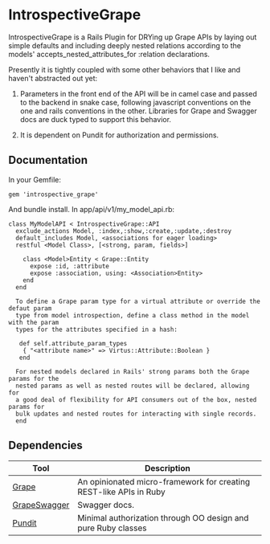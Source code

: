 # IntrospectiveGrape

IntrospectiveGrape is a Rails Plugin for DRYing up Grape APIs by laying out simple
defaults and including deeply nested relations according to the models'
accepts_nested_attributes_for :relation declarations.

Presently it is tightly coupled with some other behaviors that I like and haven't abstracted out yet:

1. Parameters in the front end of the API will be in camel case and passed to the backend in snake case, following javascript conventions on the one and rails conventions in the other. Libraries for Grape and Swagger docs are duck typed to support this behavior.

2. It is dependent on Pundit for authorization and permissions. 


## Documentation

In your Gemfile:

```
gem 'introspective_grape'
```

And bundle install.  In app/api/v1/my_model_api.rb:

```
class MyModelAPI < IntrospectiveGrape::API
  exclude_actions Model, :index,:show,:create,:update,:destroy
  default_includes Model, <associations for eager loading>
  restful <Model Class>, [<strong, param, fields>]
 
    class <Model>Entity < Grape::Entity
      expose :id, :attribute
      expose :association, using: <Association>Entity>
    end
  end
 
  To define a Grape param type for a virtual attribute or override the defaut param
  type from model introspection, define a class method in the model with the param
  types for the attributes specified in a hash:
 
   def self.attribute_param_types
    { "<attribute name>" => Virtus::Attribute::Boolean }
   end
 
  For nested models declared in Rails' strong params both the Grape params for the
  nested params as well as nested routes will be declared, allowing for
  a good deal of flexibility for API consumers out of the box, nested params for
  bulk updates and nested routes for interacting with single records.
  end
```

## Dependencies

Tool                  | Description
--------------------- | -----------
[Grape]               | An opinionated micro-framework for creating REST-like APIs in Ruby
[GrapeSwagger]        | Swagger docs.
[Pundit]              | Minimal authorization through OO design and pure Ruby classes

[Grape]: https://github.com/ruby-grape/grape
[GrapeSwagger]: https://github.com/ruby-grape/grape-swagger
[Pundit]: https://github.com/elabs/pundit


